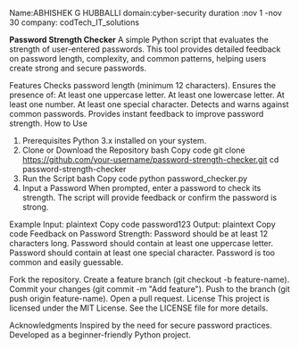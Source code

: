 Name:ABHISHEK G HUBBALLI
domain:cyber-security
duration :nov 1 -nov 30
company: codTech_IT_solutions

**Password Strength Checker**
A simple Python script that evaluates the strength of user-entered passwords. This tool provides detailed feedback on password length, complexity, and common patterns, helping users create strong and secure passwords.

Features
Checks password length (minimum 12 characters).
Ensures the presence of:
At least one uppercase letter.
At least one lowercase letter.
At least one number.
At least one special character.
Detects and warns against common passwords.
Provides instant feedback to improve password strength.
How to Use
1. Prerequisites
Python 3.x installed on your system.
2. Clone or Download the Repository
bash
Copy code
git clone https://github.com/your-username/password-strength-checker.git
cd password-strength-checker
3. Run the Script
bash
Copy code
python password_checker.py
4. Input a Password
When prompted, enter a password to check its strength.
The script will provide feedback or confirm the password is strong.

Example
Input:
plaintext
Copy code
password123
Output:
plaintext
Copy code
Feedback on Password Strength:
Password should be at least 12 characters long.
Password should contain at least one uppercase letter.
Password should contain at least one special character.
Password is too common and easily guessable.

Fork the repository.
Create a feature branch (git checkout -b feature-name).
Commit your changes (git commit -m "Add feature").
Push to the branch (git push origin feature-name).
Open a pull request.
License
This project is licensed under the MIT License. See the LICENSE file for more details.

Acknowledgments
Inspired by the need for secure password practices.
Developed as a beginner-friendly Python project.
